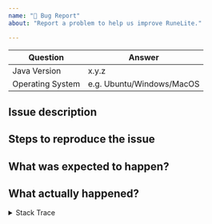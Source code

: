 ```yaml
---
name: "🐛 Bug Report"
about: "Report a problem to help us improve RuneLite."

---
```


<!-- PLEASE READ BELOW!

If you are looking for help, ask for #support on Discord instead of filing a bug report!
  * Discord: https://discord.gg/mePCs8U

Lots of bugs reported are duplicates. Please help us by searching for past issues before creating a bug report:
  * Search: https://github.com/runelite/runelite/search?type=Issues
  * FAQ: https://github.com/runelite/runelite/wiki/FAQ

Please fill in the *entire* template below. -->

| Question    | Answer
| ------------| ---------------
| Java Version | x.y.z
| Operating System | e.g. Ubuntu/Windows/MacOS

## Issue description


## Steps to reproduce the issue


## What was expected to happen?


## What actually happened?


<!--
If applicable, please paste your full stack trace in between the ```backticks``` below.
Your logs can be found in:
Windows: C:\Users\<your_user_name>\.runelite\logs
MacOS/Linux: ~/.runelite/logs
-->
<details>
<summary>Stack Trace</summary>

```java

```
</details>
